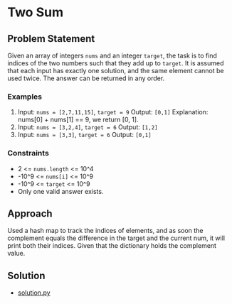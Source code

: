 # Two Sum

## Problem Statement
Given an array of integers `nums` and an integer `target`, the task is to find indices of the two numbers such that they add up to `target`. It is assumed that each input has exactly one solution, and the same element cannot be used twice. The answer can be returned in any order.

### Examples
1. Input: `nums = [2,7,11,15]`, `target = 9`
   Output: `[0,1]`
   Explanation: nums[0] + nums[1] == 9, we return [0, 1].
2. Input: `nums = [3,2,4]`, `target = 6`
   Output: `[1,2]`
3. Input: `nums = [3,3]`, `target = 6`
   Output: `[0,1]`

### Constraints
- 2 <= `nums.length` <= 10^4
- -10^9 <= `nums[i]` <= 10^9
- -10^9 <= `target` <= 10^9
- Only one valid answer exists.

## Approach
Used a hash map to track the indices of elements, and as soon the complement equals the difference in the target and the current num, it will print both their indices. Given that the dictionary holds the complement value.

## Solution
- [solution.py](./solution.py)
